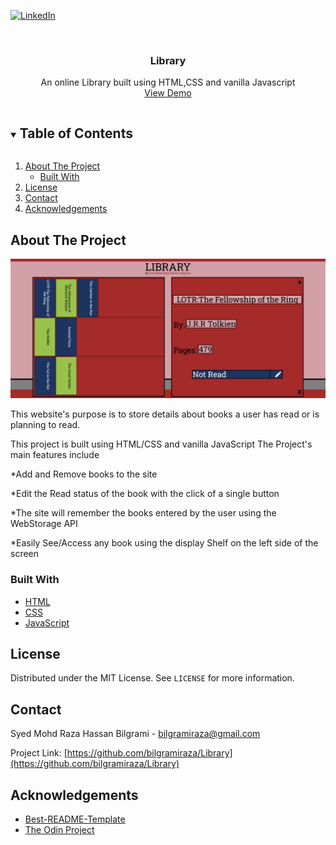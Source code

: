 [![LinkedIn][linkedin-shield]][linkedin-url]
<!-- PROJECT LOGO -->
<br />
<p align="center">

  <h3 align="center">Library</h3>

  <p align="center">
    An online Library built using HTML,CSS and vanilla Javascript
    <br />
    <a href="https://bilgramiraza.github.io/Library/">View Demo</a>
  </p>
</p>


<!-- TABLE OF CONTENTS -->
<details open="open">
  <summary><h2 style="display: inline-block">Table of Contents</h2></summary>
  <ol>
    <li>
      <a href="#about-the-project">About The Project</a>
      <ul>
        <li><a href="#built-with">Built With</a></li>
      </ul>
    </li>
    <li><a href="#license">License</a></li>
    <li><a href="#contact">Contact</a></li>
    <li><a href="#acknowledgements">Acknowledgements</a></li>
  </ol>
</details>

<!-- ABOUT THE PROJECT -->
## About The Project

![Library Webpage Screenshot](https://raw.githubusercontent.com/bilgramiraza/Library/main/Images/WebPage.png)

This website's purpose is to store details about books a user has read or is planning to read.

This project is built using HTML/CSS and vanilla JavaScript
The Project's main features include 

*Add and Remove books to the site

*Edit the Read status of the book with the click of a single button

*The site will remember the books entered by the user using the WebStorage API

*Easily See/Access any book using the display Shelf on the left side of the screen

### Built With

* [HTML](https://developer.mozilla.org/en-US/docs/Web/HTML)
* [CSS](https://developer.mozilla.org/en-US/docs/Web/CSS)
* [JavaScript](https://developer.mozilla.org/en-US/docs/Web/JavaScript)

<!-- LICENSE -->
## License

Distributed under the MIT License. See `LICENSE` for more information.

<!-- CONTACT -->
## Contact

Syed Mohd Raza Hassan Bilgrami  - bilgramiraza@gmail.com

Project Link: [https://github.com/bilgramiraza/Library](https://github.com/bilgramiraza/Library)

<!-- ACKNOWLEDGEMENTS -->
## Acknowledgements

* [Best-README-Template](https://github.com/othneildrew/Best-README-Template)
* [The Odin Project](https://www.theodinproject.com/)

<!-- MARKDOWN LINKS & IMAGES -->
[linkedin-shield]: https://img.shields.io/badge/-LinkedIn-black.svg?style=for-the-badge&logo=linkedin&colorB=555
[linkedin-url]: https://www.linkedin.com/in/bilgramiraza